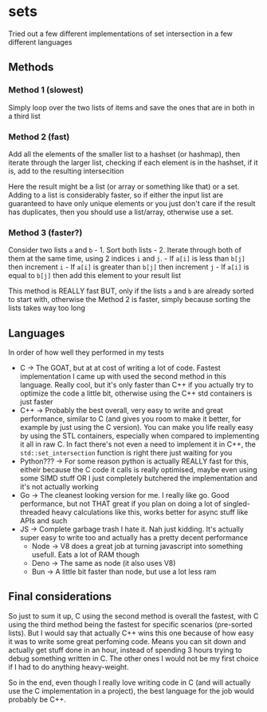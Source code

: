 # sets
Tried out a few different implementations of set intersection in a few different languages

## Methods
### Method 1 (slowest)
Simply loop over the two lists of items and save the ones that are in both in a third list

### Method 2 (fast)
Add all the elements of the smaller list to a hashset (or hashmap), then iterate through the larger list, checking if each element is in the hashset, if it is, add to the resulting intersecition

Here the result might be a list (or array or something like that) or a set. Adding to a list is considerably faster, so if either the input list are guaranteed to have only unique elements or you just don't care if the result has duplicates, then you should use a list/array, otherwise use a set.

### Method 3 (faster?)
Consider two lists `a` and `b`
    - 1. Sort both lists
    - 2. Iterate through both of them at the same time, using 2 indices `i` and `j`. 
        - If `a[i]` is less than `b[j]` then increment `i`
        - If `a[i]` is greater than `b[j]` then increment `j`
        - If `a[i]` is equal to `b[j]` then add this element to your result list

This method is REALLY fast BUT, only if the lists `a` and `b` are already sorted to start with, otherwise the Method 2 is faster, simply because sorting the lists takes way too long

## Languages
In order of how well they performed in my tests

- C         -> The GOAT, but at at cost of writing a lot of code. Fastest implementation I came up with used the second method in this language. Really cool, but it's only faster than C++ if you actually try to optimize the code a little bit, otherwise using the C++ std containers is just faster
- C++       -> Probably the best overall, very easy to write and great performance, similar to C (and gives you room to make it better, for example by just using the C version). You can make you life really easy by using the STL containers, especially when compared to implementing it all in raw C. In fact there's not even a need to implement it in C++, the `std::set_intersection` function is right there just waiting for you
- Python??? -> For some reason python is actually REALLY fast for this, eitheir because the C code it calls is really optimised, maybe even using some SIMD stuff OR I just completely butchered the implementation and it's not actually working
- Go        -> The cleanest looking version for me. I really like go. Good performance, but not THAT great if you plan on doing a lot of singled-threaded heavy calculations like this, works better for async stuff like APIs and such
- JS        -> Complete garbage trash I hate it. Nah just kidding. It's actually super easy to write too and actually has a pretty decent performance
    - Node      -> V8 does a great job at turning javascript into something usefull. Eats a lot of RAM though
    - Deno      -> The same as node (it also uses V8)
    - Bun       -> A little bit faster than node, but use a lot less ram

## Final considerations
So just to sum it up, C using the second method is overall the fastest, with C using the third method being the fastest for specific scenarios (pre-sorted lists).
But I would say that actually C++ wins this one because of how easy it was to write some great perfoming code. Means you can sit down and actually get stuff done in an hour, instead of spending 3 hours trying to debug something written in C.
The other ones I would not be my first choice if I had to do anything heavy-weight.

So in the end, even though I really love writing code in C (and will actually use the C implementation in a project), the best language for the job would probably be C++.
